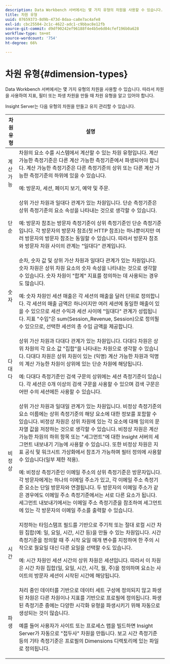 ```yaml
---
description: Data Workbench 서버에서는 몇 가지 유형의 차원을 사용할 수 있습니다. 따라서 차원을 사용하여 지표, 필터 또는 파생 차원을 만들 때 차원 유형을 알고 있어야 합니다.
title: 차원 유형
uuid: 07659373-8d9b-473d-8daa-ca8e7ac4afe8
exl-id: cbc25504-2c1c-4622-adc1-c9bbac8e12fb
source-git-commit: d9df90242ef96188f4e4b5e6d04cfef196b0a628
workflow-type: tm+mt
source-wordcount: '754'
ht-degree: 66%

---
```


# 차원 유형{#dimension-types}

Data Workbench 서버에서는 몇 가지 유형의 차원을 사용할 수 있습니다. 따라서 차원을 사용하여 지표, 필터 또는 파생 차원을 만들 때 차원 유형을 알고 있어야 합니다.

Insight Server는 다음 유형의 차원을 만들고 유지 관리할 수 있습니다.

<table id="table_1A79B6C57ED145B6AA3BB05DD37AAD1B"> 
 <thead> 
  <tr> 
   <th colname="col1" class="entry"> 차원 유형 </th> 
   <th colname="col2" class="entry"> 설명 </th> 
  </tr> 
 </thead>
 <tbody> 
  <tr> 
   <td colname="col1"> 계산 가능 </td> 
   <td colname="col2">차원의 요소 수를 시스템에서 계산할 수 있는 차원 유형입니다. 계산 가능한 측정기준은 다른 계산 가능한 측정기준에서 파생되어야 합니다. 계산 가능한 측정기준은 다른 측정기준의 상위 또는 다른 계산 가능한 측정기준의 하위에 있을 수 있습니다. <p>예: 방문자, 세션, 페이지 보기, 예약 및 주문. </p></td> 
  </tr> 
  <tr> 
   <td colname="col1"> 단순 </td> 
   <td colname="col2">상위 가산 차원과 일대다 관계가 있는 차원입니다. 단순 측정기준은 상위 측정기준의 요소 속성을 나타내는 것으로 생각할 수 있습니다. <p>예: 방문자 참조는 방문자 측정기준이 상위 측정기준인 단순 측정기준입니다. 각 방문자의 방문자 참조(첫 HTTP 참조)는 하나뿐이지만 여러 방문자의 방문자 참조는 동일할 수 있습니다. 따라서 방문자 참조와 방문자 차원 사이의 관계는 "일대다" 관계입니다. </p></td> 
  </tr> 
  <tr> 
   <td colname="col1"> 숫자 </td> 
   <td colname="col2">순차, 숫자 값 및 상위 가산 차원과 일대다 관계가 있는 차원입니다. 숫자 차원은 상위 차원 요소의 숫자 속성을 나타내는 것으로 생각할 수 있습니다. 숫자 차원이 "합계" 지표를 정의하는 데 사용되는 경우도 많습니다. <p>예: 숫자 차원인 세션 매출은 각 세션의 매출을 달러 단위로 정의합니다. 각 세션의 매출 금액은 하나이지만 여러 세션에 동일한 매출이 있을 수 있으므로 세션 수익과 세션 사이에 "일대다" 관계가 성립됩니다. 지표 "수입"은 <span class="filepath"> sum(Session_Revenue, Session)</span>으로 정의될 수 있으므로, 선택한 세션의 총 수입 금액을 제공합니다. </p></td> 
  </tr> 
  <tr> 
   <td colname="col1"> 다대다 </td> 
   <td colname="col2">상위 가산 차원과 다대다 관계가 있는 차원입니다. 다대다 차원은 상위 차원의 각 요소 값 "집합"을 나타내는 차원으로 생각할 수 있습니다. 다대다 차원은 상위 차원이 있는 (익명) 계산 가능한 차원과 익명의 계산 가능한 차원이 상위에 있는 단순 차원에 해당됩니다. <p>예: 다대다 측정기준인 검색 구문의 상위에는 세션 측정기준이 있습니다. 각 세션은 0개 이상의 검색 구문을 사용할 수 있으며 검색 구문은 어떤 수의 세션에든 사용할 수 있습니다. </p></td> 
  </tr> 
  <tr> 
   <td colname="col1"> 비정상 </td> 
   <td colname="col2">상위 가산 차원과 일대일 관계가 있는 차원입니다. 비정상 측정기준의 요소 이름에는 상위 측정기준의 해당 요소에 대한 정보를 포함할 수 있습니다. 비정상 차원은 상위 차원에 있는 각 요소에 대해 임의의 문자열 값을 저장하는 것으로 생각할 수 있습니다. 비정상 자원은 계산 가능한 차원의 하위 항목 또는 "세그먼트"에 대한 Insight 서버의 세그먼트 내보내기 기능에 사용할 수 있습니다. 또한 비정상 차원은 지표 공식 및 워크시트 가상화에서 참조가 가능하며 필터 정의에 사용할 수 있습니다(일부 제한 적용). <p>예: 비정상 측정기준인 이메일 주소의 상위 측정기준은 방문자입니다. 각 방문자에게는 하나의 이메일 주소가 있고, 각 이메일 주소 측정기준 요소는 단일 방문자와 연결됩니다. 두 방문자의 이메일 주소가 같은 경우에도 이메일 주소 측정기준에서는 서로 다른 요소가 됩니다. 세그먼트 내보내기에서는 이메일 주소 측정기준을 참조하여 세그먼트에 있는 각 방문자의 이메일 주소를 출력할 수 있습니다. </p></td> 
  </tr> 
  <tr> 
   <td colname="col1"> 시간 </td> 
   <td colname="col2">지정하는 타임스탬프 필드를 기반으로 주기적 또는 절대 로컬 시간 차원 집합(예: 일, 요일, 시간, 시간 등)을 만들 수 있는 차원입니다. 시간 측정기준을 정의할 때 주 시작 요일 매개 변수를 지정하여 한 주의 시작으로 월요일 대신 다른 요일을 선택할 수도 있습니다. <p>예: 시간 차원인 세션 시간의 상위 차원은 세션입니다. 따라서 이 차원은 시간 차원 집합(일, 요일, 시간, 시각, 월, 주)을 정의하며 요소는 사이트의 방문자 세션이 시작된 시간에 해당됩니다. </p></td> 
  </tr> 
  <tr> 
   <td colname="col1"> 파생 </td> 
   <td colname="col2">처리 중인 데이터를 기반으로 데이터 세트 구성에 정의되지 않고 파생된 차원은 다른 차원이나 지표를 기반으로 프로필에 정의됩니다. 파생된 측정기준 중에는 다양한 시각화 유형을 파생시키기 위해 자동으로 생성되는 것이 많습니다. <p>예를 들어 사용자가 사이트 또는 프로세스 맵을 빌드하면 Insight Server가 자동으로 "접두사" 차원을 만듭니다. 보고 시간 측정기준 등의 기타 측정기준은 프로필의 Dimensions 디렉토리에 있는 파일로 정의됩니다. </p></td> 
  </tr> 
 </tbody> 
</table>
